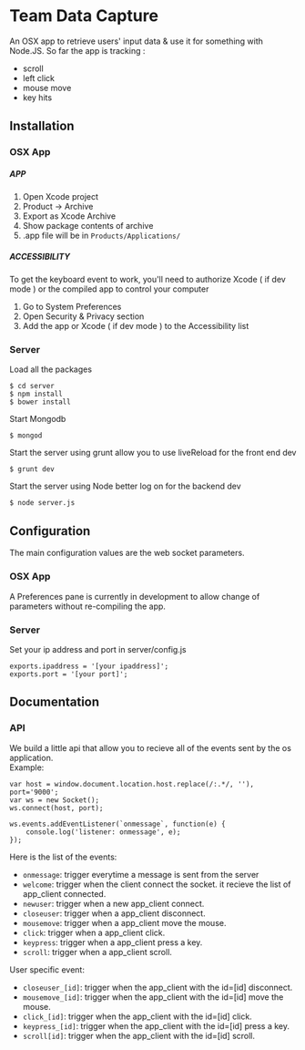 Team Data Capture
=================

An OSX app to retrieve users' input data & use it for something with Node.JS.
So far the app is tracking :
- scroll
- left click
- mouse move
- key hits

## Installation

### OSX App

##### APP
1. Open Xcode project
2. Product -> Archive
3. Export as Xcode Archive
4. Show package contents of archive
5. .app file will be in `Products/Applications/`

##### ACCESSIBILITY
To get the keyboard event to work, you'll need to authorize Xcode ( if dev mode ) or the compiled app to control your computer  
1. Go to System Preferences  
2. Open Security & Privacy section  
3. Add the app or Xcode ( if dev mode ) to the Accessibility list  

### Server
Load all the packages
```
$ cd server
$ npm install
$ bower install
```

Start Mongodb
```
$ mongod
```

Start the server using grunt allow you to use liveReload for the front end dev
```
$ grunt dev
```

Start the server using Node better log on for the backend dev
```
$ node server.js
```

## Configuration

The main configuration values are the web socket parameters.

### OSX App
A Preferences pane is currently in development to allow change of parameters without re-compiling the app.

### Server
Set your ip address and port in server/config.js
```
exports.ipaddress = '[your ipaddress]';
exports.port = '[your port]';
```

## Documentation

### API

We build a little api that allow you to recieve all of the events sent by the os application.  
Example:
```
var host = window.document.location.host.replace(/:.*/, ''),
port='9000';
var ws = new Socket();
ws.connect(host, port);

ws.events.addEventListener(`onmessage`, function(e) {
	console.log('listener: onmessage', e);
});
```

Here is the list of the events:
* `onmessage`: trigger everytime a message is sent from the server
* `welcome`: trigger when the client connect the socket. it recieve the list of app_client connected.
* `newuser`: trigger when a new app_client connect.
* `closeuser`: trigger when a app_client disconnect.
* `mousemove`: trigger when a app_client move the mouse.
* `click`: trigger when a app_client click.
* `keypress`: trigger when a app_client press a key.
* `scroll`: trigger when a app_client scroll.

User specific event:
* `closeuser_[id]`: trigger when the app_client with the id=[id] disconnect.
* `mousemove_[id]`: trigger when the app_client with the id=[id] move the mouse.
* `click_[id]`: trigger when the app_client with the id=[id] click.
* `keypress_[id]`: trigger when the app_client with the id=[id] press a key.
* `scroll[id]`: trigger when the app_client with the id=[id] scroll.
